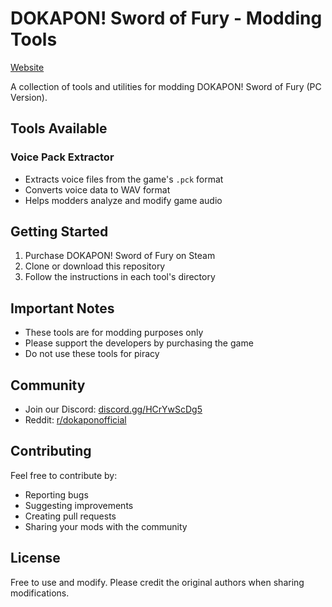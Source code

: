 # DOKAPON! Sword of Fury - Modding Tools
[Website](https://dinasor.github.io/dokaponsof/)

A collection of tools and utilities for modding DOKAPON! Sword of Fury (PC Version).

## Tools Available

### Voice Pack Extractor
- Extracts voice files from the game's `.pck` format
- Converts voice data to WAV format
- Helps modders analyze and modify game audio

## Getting Started

1. Purchase DOKAPON! Sword of Fury on Steam
2. Clone or download this repository
3. Follow the instructions in each tool's directory

## Important Notes
- These tools are for modding purposes only
- Please support the developers by purchasing the game
- Do not use these tools for piracy

## Community
- Join our Discord: [discord.gg/HCrYwScDg5](https://discord.gg/wXhAEvhTuR)
- Reddit: [r/dokaponofficial](https://reddit.com/r/dokaponofficial/)

## Contributing
Feel free to contribute by:
- Reporting bugs
- Suggesting improvements
- Creating pull requests
- Sharing your mods with the community

## License
Free to use and modify. Please credit the original authors when sharing modifications.